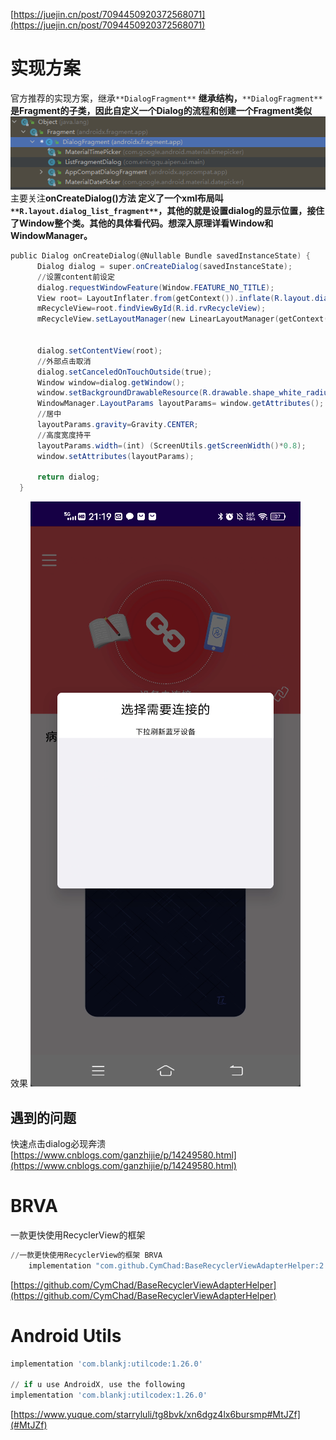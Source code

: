 [https://juejin.cn/post/7094450920372568071](https://juejin.cn/post/7094450920372568071)
# 实现方案
官方推荐的实现方案，继承`**DialogFragment**`
**继承结构，**`**DialogFragment**`**是Fragment的子类，因此自定义一个Dialog的流程和创建一个Fragment类似**
![image.png](../../images/毕业设计/11ddf34e202589f3be60fafd184b352c.png)
主要关注**onCreateDialog()**方法
定义了一个xml布局叫`**R.layout.dialog_list_fragment**`**，其他的就是设置dialog的显示位置，接住了Window整个类。其他的具体看代码。想深入原理详看Window和WindowManager。**
```powershell
public Dialog onCreateDialog(@Nullable Bundle savedInstanceState) {
      Dialog dialog = super.onCreateDialog(savedInstanceState);
      //设置content前设定
      dialog.requestWindowFeature(Window.FEATURE_NO_TITLE);
      View root= LayoutInflater.from(getContext()).inflate(R.layout.dialog_list_fragment,null);
      mRecycleView=root.findViewById(R.id.rvRecycleView);
      mRecycleView.setLayoutManager(new LinearLayoutManager(getContext()));


      dialog.setContentView(root);
      //外部点击取消
      dialog.setCanceledOnTouchOutside(true);
      Window window=dialog.getWindow();
      window.setBackgroundDrawableResource(R.drawable.shape_white_radiu6);
      WindowManager.LayoutParams layoutParams= window.getAttributes();
      //居中
      layoutParams.gravity=Gravity.CENTER;
      //高度宽度持平
      layoutParams.width=(int) (ScreenUtils.getScreenWidth()*0.8);
      window.setAttributes(layoutParams);

      return dialog;
  }
```
效果
![image.png](../../images/毕业设计/11cb6e677280cc24c808499611788328.png)
## 遇到的问题
快速点击dialog必现奔溃
[https://www.cnblogs.com/ganzhijie/p/14249580.html](https://www.cnblogs.com/ganzhijie/p/14249580.html)
# BRVA 
 一款更快使用RecyclerView的框架
```powershell
//一款更快使用RecyclerView的框架 BRVA
    implementation "com.github.CymChad:BaseRecyclerViewAdapterHelper:2.9.40"
```
[https://github.com/CymChad/BaseRecyclerViewAdapterHelper](https://github.com/CymChad/BaseRecyclerViewAdapterHelper)
# Android Utils
```powershell
implementation 'com.blankj:utilcode:1.26.0'

// if u use AndroidX, use the following
implementation 'com.blankj:utilcodex:1.26.0'

```
[https://www.yuque.com/starryluli/tg8bvk/xn6dgz4lx6bursmp#MtJZf](#MtJZf)
